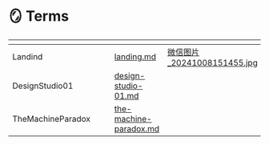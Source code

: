 # 🪞 Terms

<table data-view="cards"><thead><tr><th></th><th></th><th></th><th data-hidden data-card-target data-type="content-ref"></th><th data-hidden data-card-cover data-type="files"></th></tr></thead><tbody><tr><td>Landind</td><td></td><td></td><td><a href="term-1/landing.md">landing.md</a></td><td><a href="../.gitbook/assets/微信图片_20241008151455.jpg">微信图片_20241008151455.jpg</a></td></tr><tr><td>DesignStudio01        </td><td></td><td></td><td><a href="term-1/design-studio-01.md">design-studio-01.md</a></td><td></td></tr><tr><td>TheMachineParadox  </td><td></td><td></td><td><a href="term-1/the-machine-paradox.md">the-machine-paradox.md</a></td><td></td></tr></tbody></table>

